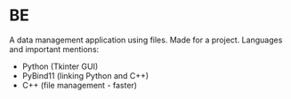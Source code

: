 # BE
A data management application using files.
Made for a project.
Languages and important mentions:
- Python (Tkinter GUI)
- PyBind11 (linking Python and C++)
- C++ (file management - faster)
